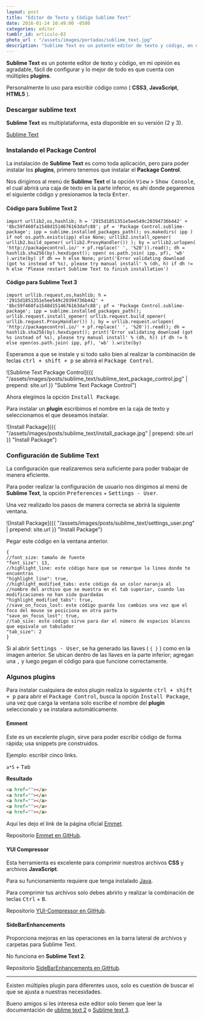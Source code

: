 ```yaml
---
layout: post
title: "Editor de Texto y Código Sublime Text"
date: 2016-01-24 10:49:00 -0500
categories: editor
tumblr_id: articulo-03
photo_url : "/assets/images/portadas/sublime_text.jpg"
description: "Sublime Text es un potente editor de texto y código, en mi opinión es agradable,  fácil de configurar y lo mejor de todo es que cuenta con múltiples plugins"
---
```


**Sublime Text** es un potente editor de texto y código, en mi opinión es agradable,  fácil de configurar y lo mejor de todo es que cuenta con múltiples **plugins**.

Personalmente lo uso para escribir código como ( **CSS3**, **JavaScript**, **HTML5** ).

### Descargar sublime text

**Sublime Text** es multiplataforma, esta disponible en su versión (2 y 3).

<a class="btn btn-link" href="http://www.sublimetext.com/" target="_blank" rel="nofollow">Sublime Text</a>

### Instalando el Package Control

La instalación de **Sublime Text** es como toda aplicación, pero para poder instalar los **plugins**, primero tenemos que instalar el **Package Control**.

Nos dirigimos al menú de **Sublime Text** el la opción <kbd>View</kbd> > <kbd>Show Console</kbd>, el cual abrirá una caja de texto en la parte inferior, es ahí donde pegaremos el siguiente código y presionamos la tecla <kbd>Enter</kbd>.

#### Código para Sublime Text 2
```shell 
import urllib2,os,hashlib; h = '2915d1851351e5ee549c20394736b442' + '8bc59f460fa1548d1514676163dafc88'; pf = 'Package Control.sublime-package'; ipp = sublime.installed_packages_path(); os.makedirs( ipp ) if not os.path.exists(ipp) else None; urllib2.install_opener( urllib2.build_opener( urllib2.ProxyHandler()) ); by = urllib2.urlopen( 'http://packagecontrol.io/' + pf.replace(' ', '%20')).read(); dh = hashlib.sha256(by).hexdigest(); open( os.path.join( ipp, pf), 'wb' ).write(by) if dh == h else None; print('Error validating download (got %s instead of %s), please try manual install' % (dh, h) if dh != h else 'Please restart Sublime Text to finish installation')
```

#### Código para Sublime Text 3

```shell
import urllib.request,os,hashlib; h = '2915d1851351e5ee549c20394736b442' + '8bc59f460fa1548d1514676163dafc88'; pf = 'Package Control.sublime-package'; ipp = sublime.installed_packages_path(); urllib.request.install_opener( urllib.request.build_opener( urllib.request.ProxyHandler()) ); by = urllib.request.urlopen( 'http://packagecontrol.io/' + pf.replace(' ', '%20')).read(); dh = hashlib.sha256(by).hexdigest(); print('Error validating download (got %s instead of %s), please try manual install' % (dh, h)) if dh != h else open(os.path.join( ipp, pf), 'wb' ).write(by)
```

Esperamos a que se instale y si todo salio bien al realizar la combinación de teclas <kbd>ctrl + shift + p</kbd> se abrirá el <kbd>Package Control</kbd>.

![Sublime Text Package Control]({{ "/assets/images/posts/sublime_text/sublime_text_package_control.jpg" | prepend: site.url }} "Sublime Text Package Control")

Ahora elegimos la opción <kbd>Install Package</kbd>.

Para instalar un **plugin** escribimos el nombre en la caja de texto y seleccionamos el que deseamos instalar.

![Install Package]({{ "/assets/images/posts/sublime_text/install_package.jpg" | prepend: site.url }} "Install Package")

### Configuración de Sublime Text

 La configuración que realizaremos sera suficiente para poder trabajar de manera eficiente.

Para poder realizar la configuración de usuario nos dirigimos al menú de **Sublime Text**, la opción <kbd>Preferences</kbd> + <kbd>Settings&nbsp;-&nbsp;User</kbd>.

Una vez realizado los pasos de manera correcta se abrirá la siguiente ventana.

![Install Package]({{ "/assets/images/posts/sublime_text/settings_user.png" | prepend: site.url }} "Install Package")

Pegar este código en la ventana anterior.

```shell
{
//font_size: tamaño de fuente
"font_size": 13,
//highlight_line: este código hace que se remarque la linea donde te encuentras
"highlight_line": true,
//highlight_modified_tabs: este código da un color naranja al 
//nombre del archivo que se muestra en el tab superior, cuando las modificaciones no han sido guardadas
"highlight_modified_tabs": true,
//save_on_focus_lost: este código guarda los cambios una vez que el foco del mouse se posiciona en otra parte
"save_on_focus_lost": true,
//tab_size: este código sirve para dar el número de espacios blancos que equivale un tabulador
"tab_size": 2
}
```

Si al abrir <kbd>Settings&nbsp;-&nbsp;User</kbd>, se ha generado las llaves ( `{ }` ) como en la imagen anterior. Se ubican dentro de las llaves en la parte inferior; agregan una  `,` y luego pegan el código para que funcione correctamente.

### Algunos plugins

Para instalar cualquiera de estos plugin realiza lo siguiente <kbd>ctrl + shift + p</kbd> para abrir el <kbd>Package Control</kbd>, busca la opción <kbd>Install Package</kbd>, una vez que carga la ventana solo escribe el nombre del **plugin** seleccionalo y se instalara automáticamente.

#### **Emment**
Este es un excelente plugin, sirve para poder escribir código de forma rápida; usa snippets pre construidos.

Ejemplo: escribir cinco links.

`a*5` + <kbd>Tab</kbd>

**Resultado**

```html
<a href=""></a>
<a href=""></a>
<a href=""></a>
<a href=""></a>
<a href=""></a>
```

Aquí les dejo el link de la página oficial [Emmet](http://emmet.io/).

Repositorio <a class="link" href="https://github.com/emmetio/emmet" target="_blank" rel="nofollow">Emmet en GitHub</a>.

#### **YUI Compressor**

Esta herramienta es excelente para comprimir nuestros archivos **CSS** y archivos **JavaScript**.

Para su funcionamiento requiere que tenga instalado <a class="link" href="https://www.java.com/es/download/" target="_blank" rel="nofollow">Java</a>.

Para comprimir tus archivos solo debes abrirlo y realizar la combinación de teclas <kbd>Ctrl</kbd> + <kbd>B</kbd>.

Repositorio <a class="link" href="https://github.com/leon/YUI-Compressor" target="_blank" rel="nofollow">YUI-Compressor en GitHub</a>.


#### **SideBarEnhancements**

Proporciona mejoras en las operaciones en la barra lateral de archivos y carpetas para Sublime Text.

No funciona en **Sublime Text 2**.

Repositorio <a class="link" href="https://github.com/titoBouzout/SideBarEnhancements" target="_blank" rel="nofollow">SideBarEnhancements en GitHub</a>.

<hr class="separador_post">

<i class="fa fa-quote-left fa-3x fa-pull-left fa-border"></i>Existen múltiples plugin para diferentes usos, solo es cuestión de buscar el que se ajusta a nuestras necesidades.

Bueno amigos si les interesa este editor solo tienen que leer la documentación de <a class="link" href="https://www.sublimetext.com/docs/2/" target="_blank" rel="nofollow">ublime text 2</a> o <a class="link" href="https://www.sublimetext.com/docs/3/" target="_blank" rel="nofollow">Sublime text 3</a>.
